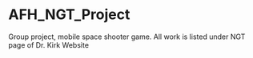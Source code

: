 # AFH_NGT_Project
Group project, mobile space shooter game.
All work is listed under NGT page of Dr. Kirk Website
